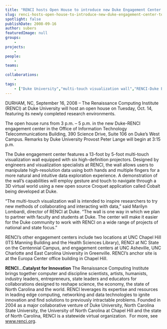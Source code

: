 ```yaml
---
title: "RENCI hosts Open House to introduce new Duke Engagement Center to campus community"
slug: renci-hosts-open-house-to-introduce-new-duke-engagement-center-to-campus-community
spotlight: false
publishDate: 2008-09-16
author: subers
featuredImage: null
groups:
    - 
projects:
    - 
people:
    - 
teams: 
    - 
collaborations:
    - 
tags:
    - ["Duke University","multi-touch visualization wall","RENCI-Duke Engagement Center"]
---
```

DURHAM, NC, September 16, 2008 – The Renaissance Computing Institute (RENCI) at Duke University will host an open house on Tuesday, Oct. 14, featuring its newly completed research environments.<!--more-->

The open house runs from 3 p.m. – 5 p.m. in the new Duke-RENCI engagement center in the Office of Information Technology Telecommunications Building, 390 Science Drive, Suite 106 on Duke’s West Campus. Remarks by Duke University Provost Peter Lange will begin at 3:15 p.m.

The Duke engagement center features a 13-foot by 5-foot multi-touch visualization wall equipped with six high-definition projectors. Designed by engineers and visualization specialists at RENCI, the wall allows users to manipulate high-resolution data using both hands and multiple fingers for a more natural and intuitive data exploration experience. A demonstration of the wall’s capabilities will employ gesture and touch to navigate through a 3D virtual world using a new open source Croquet application called Cobalt being developed at Duke.

“The multi-touch visualization wall is intended to inspire researchers to try new methods of collaborating and interacting with data,” said Marilyn Lombardi, director of RENCI at Duke. “The wall is one way in which we plan to partner with faculty and students at Duke. The center will make it easier for the Duke community to work with RENCI on a wide range of projects of national and state focus.”

RENCI’s other engagement centers include two locations at UNC Chapel Hill (ITS Manning Building and the Health Sciences Library), RENCI at NC State on the Centennial Campus, and engagement centers at UNC Asheville, UNC Charlotte and East Carolina University in Greenville. RENCI’s anchor site is at the Europa Center office building in Chapel Hill.

<strong>RENCI…Catalyst for  Innovation</strong>
The Renaissance Computing Institute brings together computer and discipline scientists, artists, humanists, industry leaders, entrepreneurs, state leaders and educators for collaborations designed to reshape science, the economy, the state of North Carolina and the world. RENCI leverages its expertise and resources in leading edge computing, networking and data technologies to ignite innovation and find solutions to previously intractable problems. Founded in 2004 as a major collaborative venture of Duke University, North Carolina State University, the University of North Carolina at Chapel Hill and the state of North Carolina, RENCI is a statewide virtual organization.  For more, see <a href="https://www.renci.org/">www.renci.org</a>.

